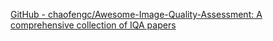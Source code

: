 
[GitHub - chaofengc/Awesome-Image-Quality-Assessment: A comprehensive collection of IQA papers](https://github.com/chaofengc/Awesome-Image-Quality-Assessment)
